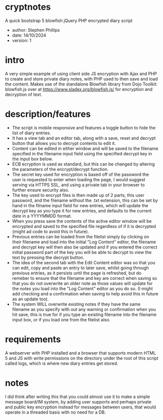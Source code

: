 # cryptnotes
A quick bootstrap 5 blowfish jQuery PHP encrypted diary script

* author: Stephen Phillips
* date: 14/10/2024
* version: 1

# intro
A very simple example of using client side JS encryption with Ajax and PHP to create and store private diary notes, with PHP used to then save and load the content.
Makes use of the standalone Blowfish library from Dojo Toolkit: blowfish.js over at https://www.sladex.org/blowfish.js/ for encryption and decryption of text.

# description/features

* The script is mobile responsive and features a toggle button to hide the list of diary entries.
* It has a view tab and an editor tab, along with a save, reset and decrypt button that allows you to decrypt contents to edit it.
* Content can be edited in either window and will be saved to the filename specified in the filename input field using the specified decrypt key in the input box below.
* ECB ecryption is used as standard, but this can be changed by altering the parameters of the encrypt/decrypt function.
* The secret key used for encryption is based off of the password the user is requested to enter when loading the page, I would suggest serving via HTTPS SSL, and using a private tab in your browser to further ensure security also.
* The key used to encrypt files is then made up of 2 parts, this user password, and the filename without the .txt extension, this can be set by hand in the filname input field for new entries, which will update the decrypt key as you type it for new entries, and defaults to the current date in a YYYYMMDD format.
* When you press save the contents of the active editor window will be encrypted and saved to the specified file regardless of if it is decrypted (might ad code to avoid this in future).
* Previous entries can be loaded from the filelist simply by clicking on their filename and load into the initial "Log Content" editor, the filename and decrypt key will then also be updated and if you entered the correct initial password part of the key you will be able to decrypt to view the text by pressing the decrypt button.
* The idea of the second tab with the Edit Content editor was so that you can edit, copy and paste an entry to later save, whilst going through previous entries, as it persists until the page is refreshed, but do remeber to ensure that the filename and key are correct when saving so that you do not overwrite an older note as those values will update for the notes you load into the "Log Content" editor as you do so. (I might add checking and a confirmation when saving to help avoid this in future as an update too).
* The system WILL overwrite existing notes if they have the same filename as you specify with out any warning or confirmation when you hit save, this is true for if you type an existing filename into the filename input box, or if you load one from the filelist also.

# requirements
A webserver with PHP installed and a browser that supports modern HTML 5 and JS with write permissions on the directory under the root of this script called logs, which is where new diary entries get stored.

# notes
I did think after writing this that you could almost use it to make a simple message board/IM system, by adding user supports and perhaps private and public key encryption instead for messages between users, that would operate in a threaded basis with no need for a DB.